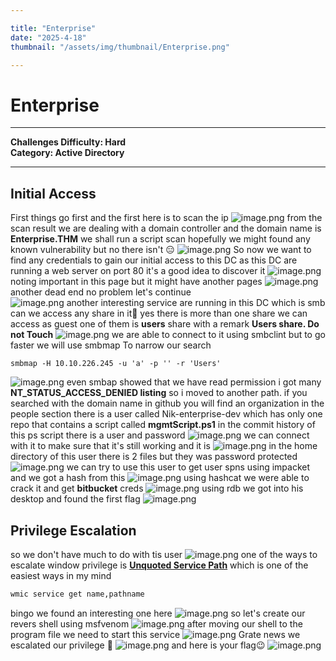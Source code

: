 ```yaml
---

title: "Enterprise"  
date: "2025-4-18"  
thumbnail: "/assets/img/thumbnail/Enterprise.png"

---
```


# Enterprise

---

**Challenges Difficulty: Hard**  
**Category: Active Directory**

---
## Initial Access

First things go first and the first here is to scan the ip
![image.png](/assets/img/posts/Enterprise/image.png)
from the scan result we are dealing with a domain controller and the domain name is **Enterprise.THM** 
we shall run a script scan hopefully we might found any known vulnerability but no there isn't 😑 
![image.png](/assets/img/posts/Enterprise/image%201.png)
So now we want to find any credentials to gain our initial access to this DC 
as this DC are running a web server on port 80 it's a good idea to discover it 
![image.png](/assets/img/posts/Enterprise/image%202.png)
noting important in this page but it might have another pages 
![image.png](/assets/img/posts/Enterprise/image%203.png)
another dead end no problem let's continue  
![image.png](/assets/img/posts/Enterprise/image%204.png)
another interesting service are running in this DC which is smb can we access any share in it🤔
yes there is more than one share we can access as guest one of them is **users** share with a remark **Users share. Do not Touch** 
![image.png](/assets/img/posts/Enterprise/image%205.png)
we are able to connect to it using smbclint but to go faster we will use smbmap To narrow our search
```
smbmap -H 10.10.226.245 -u 'a' -p '' -r 'Users'
```
![image.png](/assets/img/posts/Enterprise/Screenshot_2.png)
even smbap showed that we have read permission i got many **NT_STATUS_ACCESS_DENIED listing** so i moved to another path. 
if you searched with the domain name in github you will find an organization in the people section there is a user called Nik-enterprise-dev which has only one repo that contains a script called **mgmtScript.ps1** in the commit history of this ps script there is a user and password 
![image.png](/assets/img/posts/Enterprise/image%206.png)
we can connect with it to make sure that it's still working and it is
![image.png](/assets/img/posts/Enterprise/image%207.png)
in the home directory of this user there is 2 files but they was password protected
![image.png](/assets/img/posts/Enterprise/image%208.png)
we can try to use this user to get user spns using impacket and we got a hash from this
![image.png](/assets/img/posts/Enterprise/image%209.png)
using hashcat we were able to crack it and get **bitbucket** creds
![image.png](/assets/img/posts/Enterprise/image%2010.png)
using rdb we got into his desktop and found the first flag
![image.png](/assets/img/posts/Enterprise/image%2011.png)
## Privilege Escalation
so we don't have much to do with tis user 
![image.png](/assets/img/posts/Enterprise/image%2012.png)
one of the ways to escalate window privilege is [**Unquoted Service Path**](https://www.rapid7.com/db/modules/exploit/windows/local/unquoted_service_path/) which is one of the easiest ways in my mind

```bash
wmic service get name,pathname
```
bingo we found an interesting one here 
![image.png](/assets/img/posts/Enterprise/image%2013.png)
so let's create our revers shell using msfvenom
![image.png](/assets/img/posts/Enterprise/image%2014.png)
after moving our shell to the program file we need to start this service 
![image.png](/assets/img/posts/Enterprise/image%2015.png)
Grate news we escalated our privilege 🎉 
![image.png](/assets/img/posts/Enterprise/image%2016.png)
and here is your flag😉
![image.png](/assets/img/posts/Enterprise/image%2017.png)


